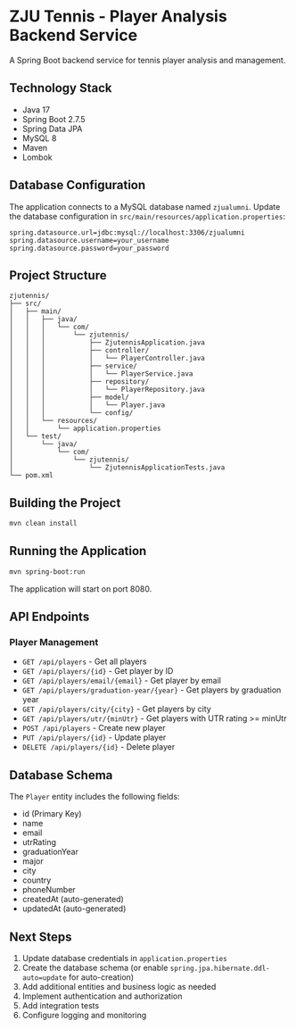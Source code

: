 # ZJU Tennis - Player Analysis Backend Service

A Spring Boot backend service for tennis player analysis and management.

## Technology Stack

- Java 17
- Spring Boot 2.7.5
- Spring Data JPA
- MySQL 8
- Maven
- Lombok

## Database Configuration

The application connects to a MySQL database named `zjualumni`. Update the database configuration in `src/main/resources/application.properties`:

```properties
spring.datasource.url=jdbc:mysql://localhost:3306/zjualumni
spring.datasource.username=your_username
spring.datasource.password=your_password
```

## Project Structure

```
zjutennis/
├── src/
│   ├── main/
│   │   ├── java/
│   │   │   └── com/
│   │   │       └── zjutennis/
│   │   │           ├── ZjutennisApplication.java
│   │   │           ├── controller/
│   │   │           │   └── PlayerController.java
│   │   │           ├── service/
│   │   │           │   └── PlayerService.java
│   │   │           ├── repository/
│   │   │           │   └── PlayerRepository.java
│   │   │           ├── model/
│   │   │           │   └── Player.java
│   │   │           └── config/
│   │   └── resources/
│   │       └── application.properties
│   └── test/
│       └── java/
│           └── com/
│               └── zjutennis/
│                   └── ZjutennisApplicationTests.java
└── pom.xml
```

## Building the Project

```bash
mvn clean install
```

## Running the Application

```bash
mvn spring-boot:run
```

The application will start on port 8080.

## API Endpoints

### Player Management

- `GET /api/players` - Get all players
- `GET /api/players/{id}` - Get player by ID
- `GET /api/players/email/{email}` - Get player by email
- `GET /api/players/graduation-year/{year}` - Get players by graduation year
- `GET /api/players/city/{city}` - Get players by city
- `GET /api/players/utr/{minUtr}` - Get players with UTR rating >= minUtr
- `POST /api/players` - Create new player
- `PUT /api/players/{id}` - Update player
- `DELETE /api/players/{id}` - Delete player

## Database Schema

The `Player` entity includes the following fields:
- id (Primary Key)
- name
- email
- utrRating
- graduationYear
- major
- city
- country
- phoneNumber
- createdAt (auto-generated)
- updatedAt (auto-generated)

## Next Steps

1. Update database credentials in `application.properties`
2. Create the database schema (or enable `spring.jpa.hibernate.ddl-auto=update` for auto-creation)
3. Add additional entities and business logic as needed
4. Implement authentication and authorization
5. Add integration tests
6. Configure logging and monitoring

